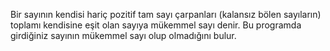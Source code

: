 Bir sayının kendisi hariç pozitif tam sayı çarpanları (kalansız bölen sayıların) toplamı kendisine eşit olan sayıya mükemmel sayı denir.
Bu programda girdiğiniz sayının mükemmel sayı olup olmadığını bulur.
